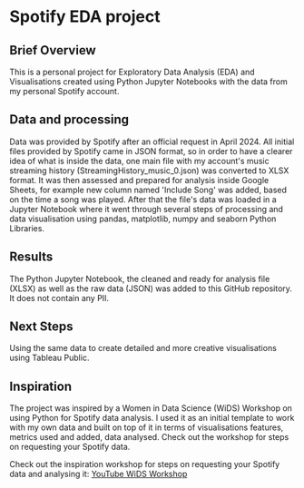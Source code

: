 # Spotify EDA project
## Brief Overview
This is a personal project for Exploratory Data Analysis (EDA) and Visualisations created using Python Jupyter Notebooks with the data from my personal Spotify account.

## Data and processing
Data was provided by Spotify after an official request in April 2024. All initial files provided by Spotify came in JSON format, so in order to have a clearer idea of what is inside the data, one main file with my account's music streaming history (StreamingHistory_music_0.json) was converted to XLSX format. It was then assessed and prepared for analysis inside Google Sheets, for example new column named 'Include Song' was added, based on the time a song was played. After that the file's data was loaded in a Jupyter Notebook where it went through several steps of processing and data visualisation using pandas, matplotlib, numpy and seaborn Python Libraries.

## Results
The Python Jupyter Notebook, the cleaned and ready for analysis file (XLSX) as well as the raw data (JSON) was added to this GitHub repository. It does not contain any PII.

## Next Steps
Using the same data to create detailed and more creative visualisations using Tableau Public.

## Inspiration
The project was inspired by a Women in Data Science (WiDS) Workshop on using Python for Spotify data analysis. I used it as an initial template to work with my own data and built on top of it in terms of visualisations features, metrics used and added, data analysed. Check out the workshop for steps on requesting your Spotify data. 

Check out the inspiration workshop for steps on requesting your Spotify data and analysing it: [YouTube WiDS Workshop](https://www.youtube.com/watch?v=2zaGRy54SV8&ab_channel=WomeninDataScienceWorldwide)
